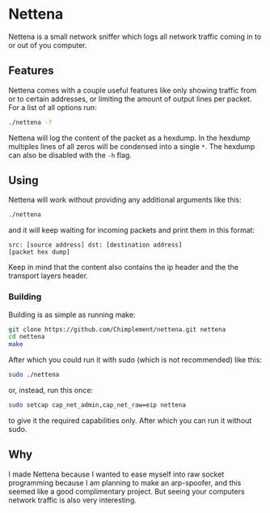 # Nettena
Nettena is a small network sniffer which logs all network traffic coming in to or out of you computer.
## Features
Nettena comes with a couple useful features like only showing traffic from or to certain addresses, or limiting the amount of output lines per packet.
For a list of all options run:
```bash
./nettena -?
```

Nettena will log the content of the packet as a hexdump. In the hexdump multiples lines of all zeros will be condensed into a single `*`. The hexdump can also be disabled with the `-h` flag.

## Using
Nettena will work without providing any additional arguments like this:
```bash
./nettena
```
and it will keep waiting for incoming packets and print them in this format:
```
src: [source address] dst: [destination address]
[packet hex dump]
```
Keep in mind that the content also contains the ip header and the the transport layers header.

### Building
Building is as simple as running make:
```bash
git clone https://github.com/Chimplement/nettena.git nettena
cd nettena
make
```
After which you could run it with sudo (which is not recommended) like this:
```bash
sudo ./nettena
```
or, instead, run this once:
```bash
sudo setcap cap_net_admin,cap_net_raw=eip nettena
```
to give it the required capabilities only.
After which you can run it without sudo.

## Why
I made Nettena because I wanted to ease myself into raw socket programming because I am planning to make an arp-spoofer, and this seemed like a good complimentary project. But seeing your computers network traffic is also very interesting.